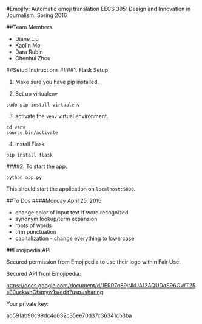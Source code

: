 #Emojify: Automatic emoji translation
EECS 395: Design and Innovation in Journalism. Spring 2016

##Team Members
 - Diane Liu
 - Kaolin Mo
 - Dara Rubin
 - Chenhui Zhou

##Setup Instructions
####1. Flask Setup
1. Make sure you have pip installed.

2. Set up virtualenv
  ```
  sudo pip install virtualenv
  ```

3. activate the `venv` virtual environment.
  ```
  cd venv
  source bin/activate
  ```
  
4. install Flask
  ```
  pip install flask
  ```

####2. To start the app:
```
python app.py
```

  This should start the application on `localhost:5000`.

##To Dos
####Monday April 25, 2016
- change color of input text if word recognized
- synonym lookup/term expansion
- roots of words
- trim punctuation
- capitalization - change everything to lowercase

##Emojipedia API

Secured permission from Emojipedia to use their logo within Fair Use.

Secured API from Emojipedia:

https://docs.google.com/document/d/1ERR7q89jNkUA13AQUDqS96OWT25s80uekwhCfsmyw1s/edit?usp=sharing

Your private key:

ad591ab90c99dc4d632c35ee70d37c36341cb3ba